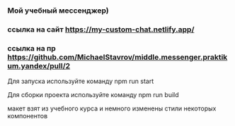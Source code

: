 ### Мой учебный мессенджер)

### ссылка на сайт https://my-custom-chat.netlify.app/

### ссылка на пр https://github.com/MichaelStavrov/middle.messenger.praktikum.yandex/pull/2

Для запуска используйте команду npm run start

Для сборки проекта используйте команду npm run build

макет взят из учебного курса и немного изменены стили некоторых компонентов
